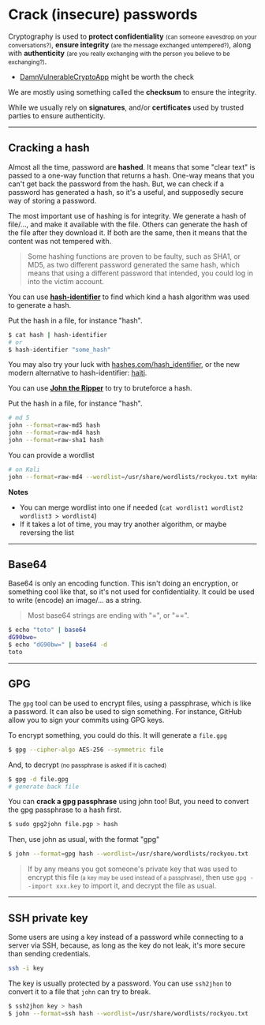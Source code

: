 # Crack (insecure) passwords

<div class="row row-cols-md-2"><div>

Cryptography is used to **protect confidentiality** <small>(can someone eavesdrop on your conversations?)</small>, **ensure integrity** <small>(are the message exchanged untempered?)</small>, along with **authenticity** <small>(are you really exchanging with the person you believe to be exchanging?)</small>.

* [DamnVulnerableCryptoApp](https://damnvulnerablecryptoapp.github.io/DamnVulnerableCryptoApp/) might be worth the check
</div><div>

We are mostly using something called the **checksum** to ensure the integrity.

While we usually rely on **signatures**, and/or **certificates** used by trusted parties to ensure authenticity.
</div></div>

<hr class="sl">

## Cracking a hash

<div class="row row-cols-md-2"><div>

Almost all the time, password are **hashed**. It means that some "clear text" is passed to a one-way function that returns a hash. One-way means that you can't get back the password from the hash. But, we can check if a password has generated a hash, so it's a useful, and supposedly secure way of storing a password.

</div><div>

The most important use of hashing is for integrity. We generate a hash of file/..., and make it available with the file. Others can generate the hash of the file after they download it. If both are the same, then it means that the content was not tempered with.

> Some hashing functions are proven to be faulty, such as SHA1, or MD5, as two different password generated the same hash, which means that using a different password that intended, you could log in into the victim account.
</div></div>

<div class="row row-cols-md-2"><div>

You can use [**hash-identifier**](https://github.com/blackploit/hash-identifier) to find which kind a hash algorithm was used to generate a hash.

Put the hash in a file, for instance "hash".

```bash
$ cat hash | hash-identifier
# or
$ hash-identifier "some_hash"
```

You may also try your luck with [hashes.com/hash_identifier](https://hashes.com/en/tools/hash_identifier), or the new modern alternative to hash-identifier: [haiti](https://noraj.github.io/haiti/#/).
</div><div>

You can use [**John the Ripper**](https://github.com/openwall/john) to try to bruteforce a hash.

Put the hash in a file, for instance "hash".

```bash
# md 5
john --format=raw-md5 hash
john --format=raw-md4 hash
john --format=raw-sha1 hash
```

You can provide a wordlist

```bash
# on Kali
john --format=raw-md4 --wordlist=/usr/share/wordlists/rockyou.txt myHash.txt
```

**Notes**

* You can merge wordlist into one if needed (`cat wordlist1 wordlist2 wordlist3 > wordlist4`)
* If it takes a lot of time, you may try another algorithm, or maybe reversing the list
</div></div>

<hr class="sr">

## Base64

<div class="row row-cols-md-2"><div>

Base64 is only an encoding function. This isn't doing an encryption, or something cool like that, so it's not used for confidentiality. It could be used to write (encode) an image/... as a string.

> Most base64 strings are ending with "=", or "==".
</div><div>

```bash
$ echo "toto" | base64
dG90bwo=
$ echo "dG90bw=" | base64 -d
toto
```
</div></div>

<hr class="sl">

## GPG

<div class="row row-cols-md-2"><div>

The `gpg` tool can be used to encrypt files, using a passphrase, which is like a password. It can also be used to sign something. For instance, GitHub allow you to sign your commits using GPG keys.

To encrypt something, you could do this. It will generate a `file.gpg`

```bash
$ gpg --cipher-algo AES-256 --symmetric file
```

And, to decrypt <small>(no passphrase is asked if it is cached)</small>

```bash
$ gpg -d file.gpg
# generate back file
```
</div><div>

You can **crack a gpg passphrase** using john too! But, you need to convert the gpg passphrase to a hash first.

```bash
$ sudo gpg2john file.pgp > hash
```

Then, use john as usual, with the format "gpg"

```bash
$ john --format=gpg hash --wordlist=/usr/share/wordlists/rockyou.txt 
```

> If by any means you got someone's private key that was used to encrypt this file <small>(a key may be used instead of a passphrase)</small>, then use `gpg --import xxx.key` to import it, and decrypt the file as usual.
</div></div>

<hr class="sr">

## SSH private key

<div class="row row-cols-md-2"><div>

Some users are using a key instead of a password while connecting to a server via SSH, because, as long as the key do not leak, it's more secure than sending credentials.

```bash
ssh -i key
```
</div><div>

The key is usually protected by a password. You can use `ssh2jhon` to convert it to a file that `john` can try to break.

```bash
$ ssh2jhon key > hash
$ john --format=ssh hash --wordlist=/usr/share/wordlists/rockyou.txt
```
</div></div>